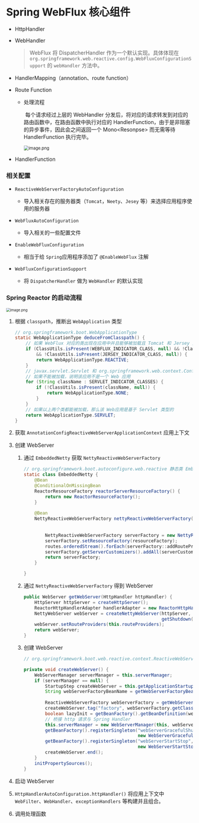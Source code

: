 # Spring WebFlux 核心组件

- HttpHandler

- WebHandler

  > WebFlux 将 DispatcherHandler 作为一个默认实现。具体体现在 `org.springframework.web.reactive.config.WebFluxConfigurationSupport` 的 `webHandler` 方法中。

- HandlerMapping（annotation、route function）

- Route Function

  - 处理流程

    ​	每个请求经过上层的 WebHandler 分发后，将对应的请求转发到对应的路由函数中，在路由函数中执行对应的 HandlerFunction，由于是非阻塞的异步事件，因此会之间返回一个 Mono\<Resonpse\> 而无需等待 HandlerFunction 执行完毕。 

    <img src="https://i.loli.net/2021/08/07/auOTomB8rDcNx6C.png" alt="image.png" style="zoom:80%;" />

- HandlerFunction

### 相关配置

- `ReactiveWebServerFactoryAutoConfiguration`

  - 导入相关存在的服务器类（`Tomcat`，`Neety`、`Jesey` 等）来选择应用程序使用的服务器

- `WebFluxAutoConfiguration`

  - 导入相关的一些配置文件

- `EnableWebFluxConfiguration`

  - 相当于给 `Spring`应用程序添加了 `@EnableWebFlux` 注解

- `WebFluxConfigurationSupport`

  - 将 `DispatcherHandler` 做为 `WebHandler` 的默认实现

    

### Spring Reactor 的启动流程

<img src="https://i.loli.net/2021/08/07/v2wOU6TFtuYJVcb.png" alt="image.png" style="zoom:67%;" />



1. 根据 `classpath`，推断出 `WebApplication` 类型

   ```java
   // org.springframework.boot.WebApplicationType
   static WebApplicationType deduceFromClasspath() {
       // 如果 WebFlux 对应的类出现在应用中并且能够被加载且 Tomcat 和 Jersey 对应的类没有出现，那么该 Web 应用对应类型的就是 WebFlux
       if (ClassUtils.isPresent(WEBFLUX_INDICATOR_CLASS, null) && !ClassUtils.isPresent(WEBMVC_INDICATOR_CLASS, null)
           && !ClassUtils.isPresent(JERSEY_INDICATOR_CLASS, null)) {
           return WebApplicationType.REACTIVE;
       }
       // javax.servlet.Servlet 和 org.springframework.web.context.ConfigurableWebApplicationContext 是否出现并且能够被加载
       // 如果不能被加载，说明该应用不是一个 Web 应用
       for (String className : SERVLET_INDICATOR_CLASSES) {
           if (!ClassUtils.isPresent(className, null)) {
               return WebApplicationType.NONE;
           }
       }
       // 如果以上两个类都能被加载，那么该 Web应用是基于 Servlet 类型的
       return WebApplicationType.SERVLET;
   }
   ```

2. 获取 `AnnotationConfigReactiveWebServerApplicationContext` 应用上下文

3. 创建 WebServer

   1. 通过 `EmbeddedNetty` 获取 `NettyReactiveWebServerFactory`

      ```java
      // org.springframework.boot.autoconfigure.web.reactive 静态类 EmbeddedNetty
      static class EmbeddedNetty {
          @Bean
          @ConditionalOnMissingBean
          ReactorResourceFactory reactorServerResourceFactory() {
              return new ReactorResourceFactory();
          }
          
          @Bean
          NettyReactiveWebServerFactory nettyReactiveWebServerFactory(ReactorResourceFactory resourceFactory,
                                                                      ObjectProvider<NettyRouteProvider> routes, 		
                                                                      ObjectProvider<NettyServerCustomizer> serverCustomizers) {
              NettyReactiveWebServerFactory serverFactory = new NettyReactiveWebServerFactory();
              serverFactory.setResourceFactory(resourceFactory);
              routes.orderedStream().forEach(serverFactory::addRouteProviders);
              serverFactory.getServerCustomizers().addAll(serverCustomizers.orderedStream().collect(Collectors.toList()));
              return serverFactory;
          }
      
      }
      ```

   2. 通过 `NettyReactiveWebServerFactory` 得到 WebServer

      ```java
      public WebServer getWebServer(HttpHandler httpHandler) {
          HttpServer httpServer = createHttpServer();
          ReactorHttpHandlerAdapter handlerAdapter = new ReactorHttpHandlerAdapter(httpHandler);
          NettyWebServer webServer = createNettyWebServer(httpServer, handlerAdapter, this.lifecycleTimeout,
                                                          getShutdown());
          webServer.setRouteProviders(this.routeProviders);
          return webServer;
      }
      ```

   3. 创建 WebServer

      ```java
      // org.springframework.boot.web.reactive.context.ReactiveWebServerApplicationContext
      
      private void createWebServer() {
          WebServerManager serverManager = this.serverManager;
          if (serverManager == null) {
              StartupStep createWebServer = this.getApplicationStartup().start("spring.boot.webserver.create");
              String webServerFactoryBeanName = getWebServerFactoryBeanName();
              
              ReactiveWebServerFactory webServerFactory = getWebServerFactory(webServerFactoryBeanName);
              createWebServer.tag("factory", webServerFactory.getClass().toString());
              boolean lazyInit = getBeanFactory().getBeanDefinition(webServerFactoryBeanName).isLazyInit();
              // 桥接 http 请求与 Spring Handler
              this.serverManager = new WebServerManager(this, webServerFactory, this::getHttpHandler, lazyInit);
              getBeanFactory().registerSingleton("webServerGracefulShutdown",
                                                 new WebServerGracefulShutdownLifecycle(this.serverManager.getWebServer()));
              getBeanFactory().registerSingleton("webServerStartStop",
                                                 new WebServerStartStopLifecycle(this.serverManager));
              createWebServer.end();
          }
          initPropertySources();
      }
      ```

4. 启动 WebServer

5.  `HttpHandlerAutoConfiguration.httpHandler()` 将应用上下文中 `WebFilter`、`WebHandler`、`exceptionHandlers` 等构建并且组合。 

6. 调用处理函数

